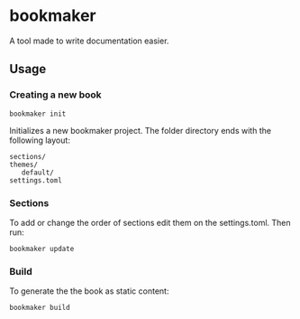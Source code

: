 # bookmaker

A tool made to write documentation easier.

## Usage

### Creating a new book
```
bookmaker init
```

Initializes a new bookmaker project. The folder directory ends with the following layout:
```
sections/
themes/
   default/
settings.toml
```

### Sections
To add or change the order of sections edit them on the settings.toml. Then run:
```
bookmaker update
```

### Build
To generate the the book as static content:
```
bookmaker build
```
